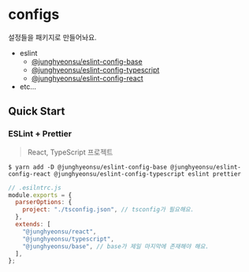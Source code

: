 # configs

설정들을 패키지로 만들어놔요.

- eslint
  - [@junghyeonsu/eslint-config-base](https://github.com/junghyeonsu/configs/tree/main/packages/eslint/base)
  - [@junghyeonsu/eslint-config-typescript](https://github.com/junghyeonsu/configs/tree/main/packages/eslint/typescript)
  - [@junghyeonsu/eslint-config-react](https://github.com/junghyeonsu/configs/tree/main/packages/eslint/react)
- etc...

## Quick Start

### ESLint + Prettier

> React, TypeScript 프로젝트

```console
$ yarn add -D @junghyeonsu/eslint-config-base @junghyeonsu/eslint-config-react @junghyeonsu/eslint-config-typescript eslint prettier
```

```js
// .esilntrc.js
module.exports = {
  parserOptions: {
    project: "./tsconfig.json", // tsconfig가 필요해요.
  },
  extends: [
    "@junghyeonsu/react",
    "@junghyeonsu/typescript",
    "@junghyeonsu/base", // base가 제일 마지막에 존재해야 해요.
  ],
};
```
